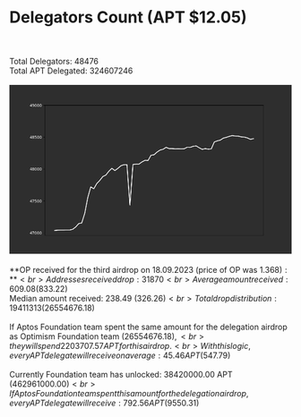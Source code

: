 # Delegators Count (APT $12.05)<br><br>
Total Delegators: 48476<br>
Total APT Delegated: 324607246<br><br>
![Delegators Plot](delegators_plot.png)<br><br>
**OP received for the third airdrop on 18.09.2023 (price of OP was $1.368):**<br>
Addresses received drop: 31870<br>
Average amount received: 609.08 ($833.22)<br>
Median amount received: 238.49 ($326.26)<br>
Total drop distribution: 19411313 ($26554676.18)<br><br>
If Aptos Foundation team spent the same amount for the delegation airdrop as Optimism Foundation team ($26554676.18),<br>
they will spend 2203707.57 APT for this airdrop.<br>
With this logic, every APT delegate will receive on average: 45.46 APT ($547.79)<br><br>
Currently Foundation team has unlocked: 38420000.00 APT ($462961000.00)<br>
If Aptos Foundation team spent this amount for the delegation airdrop, every APT delegate will receive : 792.56 APT ($9550.31)<br>
